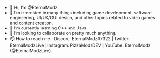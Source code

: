 - 👋 Hi, I’m @EternalModz
- 👀 I’m interested in many things including game development, software engineering, UI/UX/GUI design, and other topics related to video games and content creation. 
- 🌱 I’m currently learning C++ and Java.
- 💞️ I’m looking to collaborate on pretty much anything. 
- 📫 How to reach me | Discord: EternalModz#7322 | Twitter: EternalModzLive | Instagram: PizzaModzDEV | YouTube: EternalModz (@EternalModzLive).

<!---
EternalModz/EternalModz is a ✨ special ✨ repository because its `README.md` (this file) appears on your GitHub profile.
You can click the Preview link to take a look at your changes.
--->
